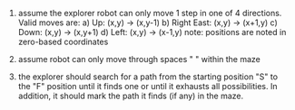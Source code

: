 1) assume the explorer robot can only move 1 step in one of 4 directions. Valid moves are:
    a) Up: (x,y) -> (x,y-1)
    b) Right East: (x,y) -> (x+1,y)
    c) Down: (x,y) -> (x,y+1)
    d) Left: (x,y) -> (x-1,y)
    note: positions are noted in zero-based coordinates

2) assume robot can only move through spaces " " within the maze
3) the explorer should search for a path from the starting position "S" to the "F" position until it finds one or until it exhausts all possibilities. 
In addition, it should mark the path it finds (if any) in the maze.